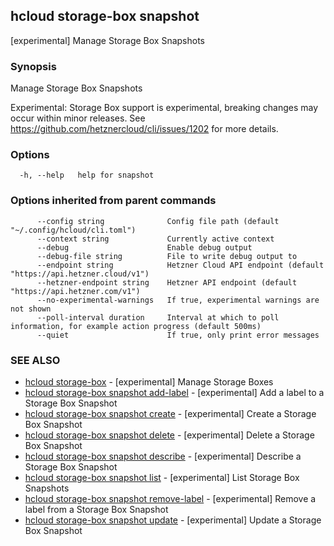 ## hcloud storage-box snapshot

[experimental] Manage Storage Box Snapshots

### Synopsis

Manage Storage Box Snapshots

Experimental: Storage Box support is experimental, breaking changes may occur within minor releases.
See https://github.com/hetznercloud/cli/issues/1202 for more details.


### Options

```
  -h, --help   help for snapshot
```

### Options inherited from parent commands

```
      --config string              Config file path (default "~/.config/hcloud/cli.toml")
      --context string             Currently active context
      --debug                      Enable debug output
      --debug-file string          File to write debug output to
      --endpoint string            Hetzner Cloud API endpoint (default "https://api.hetzner.cloud/v1")
      --hetzner-endpoint string    Hetzner API endpoint (default "https://api.hetzner.com/v1")
      --no-experimental-warnings   If true, experimental warnings are not shown
      --poll-interval duration     Interval at which to poll information, for example action progress (default 500ms)
      --quiet                      If true, only print error messages
```

### SEE ALSO

* [hcloud storage-box](hcloud_storage-box.md)	 - [experimental] Manage Storage Boxes
* [hcloud storage-box snapshot add-label](hcloud_storage-box_snapshot_add-label.md)	 - [experimental] Add a label to a Storage Box Snapshot
* [hcloud storage-box snapshot create](hcloud_storage-box_snapshot_create.md)	 - [experimental] Create a Storage Box Snapshot
* [hcloud storage-box snapshot delete](hcloud_storage-box_snapshot_delete.md)	 - [experimental] Delete a Storage Box Snapshot
* [hcloud storage-box snapshot describe](hcloud_storage-box_snapshot_describe.md)	 - [experimental] Describe a Storage Box Snapshot
* [hcloud storage-box snapshot list](hcloud_storage-box_snapshot_list.md)	 - [experimental] List Storage Box Snapshots
* [hcloud storage-box snapshot remove-label](hcloud_storage-box_snapshot_remove-label.md)	 - [experimental] Remove a label from a Storage Box Snapshot
* [hcloud storage-box snapshot update](hcloud_storage-box_snapshot_update.md)	 - [experimental] Update a Storage Box Snapshot
